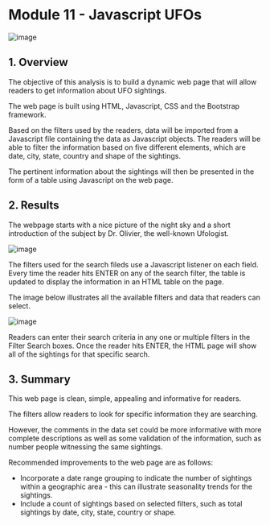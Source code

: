 # Module 11 - Javascript UFOs
![image](https://user-images.githubusercontent.com/82583576/125167989-46c80600-e171-11eb-886d-caede57b4c50.png)

## **1. Overview**
The objective of this analysis is to build a dynamic web page that will allow readers to get information about UFO sightings. 

The web page is built using HTML, Javascript, CSS and the Bootstrap framework. 

Based on the filters used by the readers, data will be imported from a Javascript file containing the data as Javascript objects. The readers will be able to filter the information based on five different elements, which are date, city, state, country and shape of the sightings.

The pertinent information about the sightings will then be presented in the form of a table using Javascript on the web page.

## **2. Results**

The webpage starts with a nice picture of the night sky and a short introduction of the subject by Dr. Olivier, the well-known Ufologist.

![image](https://user-images.githubusercontent.com/82583576/125169994-bc849f80-e17a-11eb-8bb5-a8f7ce8fffbc.png)


The filters used for the search fileds use a Javascript listener on each field. Every time the reader hits ENTER on any of the search filter, the table is updated to display the information in an HTML table on the page.

The image below illustrates all the available filters and data that readers can select.

![image](https://user-images.githubusercontent.com/82583576/125169962-96f79600-e17a-11eb-9331-5dfb1dd70688.png)

Readers can enter their search criteria in any one or multiple filters in the Filter Search boxes. 
Once the reader hits ENTER, the HTML page will show all of the sightings for that specific search. 

## **3. Summary**

This web page is clean, simple, appealing and informative for readers. 

The filters allow readers to look for specific information they are searching.

However, the comments in the data set could be more informative with more complete descriptions as well as some validation of the information, such as number people witnessing the same sightings.

Recommended improvements to the web page are as follows:
-   Incorporate a date range grouping to indicate the number of sightings within a geographic area - this can illustrate seasonality trends for the sightings.
-   Include a count of sightings based on selected filters, such as total sightings by date, city, state, country or shape.

